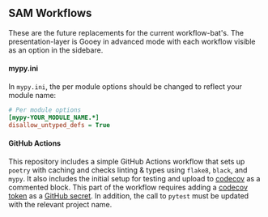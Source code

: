 ## SAM Workflows
These are the future replacements for the current workflow-bat's. The presentation-layer is Gooey in advanced mode with each workflow visible as an option in the sidebare.

#### mypy.ini
In `mypy.ini`, the per module options should be changed to reflect your module name:
```ini
# Per module options
[mypy-YOUR_MODULE_NAME.*]
disallow_untyped_defs = True

```

#### GitHub Actions
This repository includes a simple GitHub Actions workflow that sets up `poetry` with caching and checks linting & types using `flake8`, `black`, and `mypy`.
It also includes the initial setup for testing and upload to [codecov](https://codecov.io/) as a commented block. This part of the workflow requires adding a [codecov token](https://docs.codecov.io/docs#section-getting-started) as a [GitHub secret](https://help.github.com/en/actions/configuring-and-managing-workflows/creating-and-storing-encrypted-secrets). In addition, the call to `pytest` must be updated with the relevant project name.
